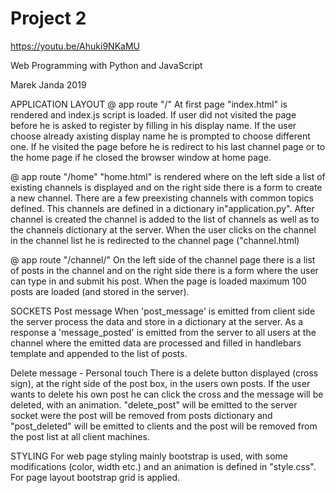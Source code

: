 # Project 2

https://youtu.be/Ahuki9NKaMU

Web Programming with Python and JavaScript

Marek Janda
2019

APPLICATION LAYOUT
@ app route "/"
At first page "index.html" is rendered and index.js script is loaded. If user did not visited the page before he is asked to register by filling in his display name. If the user choose already axisting display name he is prompted to choose different one.
If he visited the page before he is redirect to his last channel page or to the home page if he closed the browser window at home page.

@ app route "/home"
"home.html" is rendered where on the left side a list of existing channels is displayed and on the right side there is a form to create a new channel. There are a few preexisting channels with common topics defined. This channels are defined in a dictionary in"application.py". After channel is created the channel is added to the list of channels as well as to the channels dictionary at the server. When the user clicks on the channel in the channel list he is redirected to the channel page ("channel.html)

@ app route "/channel/<channelName>"
On the left side of the channel page there is a list of posts in the channel and on the right side there is a form where the user can type in and submit his post. When the page is loaded maximum 100 posts are loaded (and stored in the server).

SOCKETS
Post message
When 'post_message' is emitted from client side the server process the data and store in a dictionary at the server. As a response a 'message_posted' is emitted from the server to all users at the channel where the emitted data are processed and filled in handlebars template and appended to the list of posts.

Delete message - Personal touch
There is a delete button displayed (cross sign), at the right side of the post box, in the users own posts. If the user wants to delete his own post he can click the cross and the message will be deleted, with an animation. "delete_post" will be emitted to the server socket were the post will be removed from posts dictionary and "post_deleted" will be emitted to clients and the post will be removed from the post list at all client machines.

STYLING
For web page styling mainly bootstrap is used, with some modifications (color, width etc.) and an animation is defined in "style.css". For page layout bootstrap grid is applied.